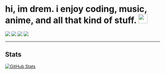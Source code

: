 # hi, im drem. i enjoy coding, music, anime, and all that kind of stuff. <img src="https://cdn.discordapp.com/emojis/1003503501193777243.png" width="30px">
[![](https://img.shields.io/badge/-discord-5865F2?style=flat-square)](https://discord.com/users/1180921451675648072)
[![](https://img.shields.io/badge/-x-000000?style=flat-square)](https://x.com/drem687)
[![](https://img.shields.io/badge/-twitch-9456F1?style=flat-square)](https://www.twitch.tv/drem687)
[![](https://img.shields.io/badge/-spotify-60EAB5?style=flat-square)](https://open.spotify.com/user/31o7knrnesvhmcba24t4d66xxium?si=5f0db93df4034bfc)

---
## Stats
[![GitHub Stats](https://github-readme-stats.vercel.app/api?username=drem-jpg&theme=midnight-purple&show_icons=true&count_private=true)](https://github.com/drem-jpg)
